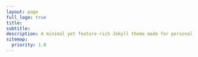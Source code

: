 ```yaml
---
layout: page
full_logo: true
title: 
subtitle: 
description: A minimal yet feature-rich Jekyll theme made for personal websites and blogs.
sitemap:
  priority: 1.0
---
```


<html lang="en">
<head>
    <meta charset="UTF-8">
    <meta name="viewport" content="width=device-width, initial-scale=1.0">
    <title>About ME - Shiqi Yu</title>
    <style>
        body {
            font-family: Arial, sans-serif;
            line-height: 1.6;
            color: #333;
            margin: 0 auto;
            padding: 20px;
        }
        .left-section {
            flex-basis: 30%; /* Controls the width of the left section */
            max-width: 300px; /* Limits the maximum width */
            font-size: 0.9em; /* Adjust font size for the left section */
        }
        .right-section {
            flex-basis: 70%; /* Controls the width of the right section */
            font-size: 1em; /* Adjust font size for the right section */
            line-height: 1.8; /* Add more line height for readability */
        }
        .profile-details {
            list-style: none;
            padding: 0;
            margin: 0;
            font-weight: 500; /* Adds a slight emphasis */
        }
        .profile-details li {
            display: flex;
            align-items: center;
            margin-bottom: 10px;
        }
        .profile-details li span {
            margin-left: 8px;
        }
        .profile-container {
            display: flex;
            align-items: flex-start;
            gap: 20px;
            margin-bottom: 20px;
        }
        .profile-image {
            width: 150px;
            border-radius: 50%;
        }
        .about-section {
            flex: 1;
        }
        .about-section h1 {
            font-size: 2em;
            margin-bottom: 0.3em;
        }
        .about-section p {
            margin: 0.5em 0;
        }
        .info-icons {
            margin-top: 15px;
            list-style-type: none;
            padding: 0;
        }
        .info-icons li {
            margin-bottom: 5px;
            display: flex;
            align-items: center;
        }
        .info-icons li span {
            margin-left: 8px;
        }
        h2 {
            font-size: 1.8em;
            margin-top: 1.5em;
        }
        ul {
            padding-left: 1.2em;
            list-style-type: none;
        }
        ul li {
            margin-bottom: 0.6em;
        }
        ul li b {
            color: #333333; /* Set font color to dark gray for a softer look */
            font-size: 1.1em; /* Slightly larger for emphasis */
        }
        .already-happened {
      text-decoration: line-through;
      color: #777; /* Grayish tone */
      opacity: 0.8; /* Slight fade */
      font-style: normal; /* Keep the text straightforward */
        }
        /* Responsive Design for Smaller Screens */
        @media (max-width: 768px) {
            .container {
                flex-direction: column; /* Stack sections vertically on small screens */
            }
            .left-section, .right-section {
                width: 100%;
                max-width: 100%;
            }

        
    </style>
</head>

<body>

<div class="profile-container">
 <div class="left-section">
    <img src="/assets/img/profile.jpg" alt="Profile Image" class="profile-image">
    <div class="about-section">
        <h1>Yu, Shiqi (Charlotte)</h1>
        <p>she/her</p>
        <p>PhD Student specializing in HCI and XR</p>
        <ul class="info-icons">
            <li><span>📍 Boston, USA</span></li>
            <li><span>🏫 Northeastern University</span></li>
            <li><span>✉️ <a href="mailto:shiqiyu1412@gmail.com">Email</a></span></li>
            <li><span>🐙 <a href="https://github.com/shiqi-yu" target="_blank">Github</a></span></li>
            <li><span>🔗 <a href="https://linkedin.com/in/shiqiyu1412" target="_blank">LinkedIn</a></span></li>
            <li><span>✖️ <a href="https://twitter.com/Shiqi_Yu1412" target="_blank">X (formerly Twitter)</a></span></li>
        </ul>
    </div>
    </div>


<div class="right-section">
<h2>About ME</h2>
<p>Shiqi is a first-year PhD student in <em>Interdisciplinary Design and Media</em> at <a href="https://www.northeastern.edu" target="_blank">Northeastern University</a>. She is a researcher and developer passionate about Extended Reality (XR) and human-computer interaction, with a growing focus on healthcare applications. Shiqi’s research aims to advance XR technologies by designing innovative interfaces and systems that enhance human experiences and improve real-world outcomes.
She explores the integration of virtual and augmented reality with emerging technologies like robotics and IoT, emphasizing their potential in healthcare and other impactful domains. Her work bridges the virtual and physical worlds, striving to develop intuitive, immersive, and meaningful solutions for users in both professional and personal contexts.
</p>

<h2>Research Interests:</h2>
<ul>
    <li><b>XR Interaction & Interface Design:</b> Development of novel, user-centered, and natural interaction techniques and interfaces for immersive XR experiences.</li>
    <li><b>XR Systems & Development:</b>  Integration of XR technologies with IoT and robotics through robust system architectures and multi-modal designs, with a focus on healthcare systems.</li>
    <li><b>XR Applications in Healthcare and Beyond:</b> Implementation of XR solutions to address challenges in healthcare, scientific visualization, and education, enhancing user experiences and outcomes in these critical domains.</li>
</ul>

<p>Before settling in Boston, Shiqi Yu spent wonderful three years in the UK, working as a Research Fellow at <a href="https://www.cranfield.ac.uk/" target="_blank">Cranfield University</a> on XR research for the DEBUT WM project and as an XR Software Developer at the <a href="https://www.gre.ac.uk/" target="_blank">University of Greenwich</a>, where she led the development of an XR security testbed. She holds an M.S. in <em>Design Informatics</em> from the <a href="https://www.ed.ac.uk/" target="_blank">University of Edinburgh</a>, supervised by <a href="https://groups.inf.ed.ac.uk/vishub/bbach/index-homepage.html" target="_blank">Dr. Benjamin Bach</a>, with a thesis on 3D medical data visualization using HoloLens.</p>

<a href="/assets/cv/cv_shiqiyu_20250114.pdf" target="_blank" style="display: inline-block; padding: 10px 20px; background-color: #0066cc; color: #fff; border-radius: 5px; text-decoration: none; font-weight: bold; margin-top: 15px;">
Download My CV
</a>

<div class="footer-space">
</div>
</div>


<br>
<br>
<br>
<br>
<br>
<br>
<br>
